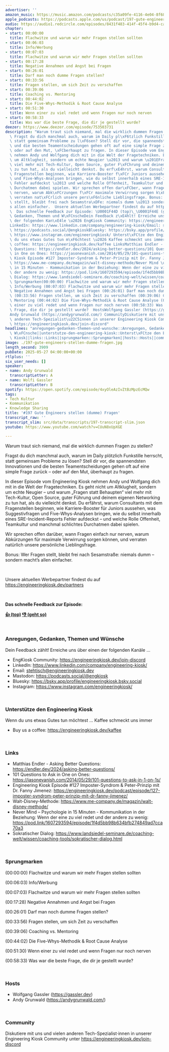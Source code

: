 ```yaml
---
advertiser: ''
amazon_music: https://music.amazon.com/podcasts/c35a09fe-4116-4e04-8f68-77d61b112e46/episodes/ff20773e-9fde-4942-b44e-4ffcc1c6cef1/engineering-kiosk-197-gute-engineers-stellen-dumme-fragen
apple_podcasts: https://podcasts.apple.com/us/podcast/197-gute-engineers-stellen-dumme-fragen/id1603082924?i=1000710033535&uo=4
audio: https://audio1.redcircle.com/episodes/8431f483-414f-45f4-b9d4-cab16cf2745a/stream.mp3
chapter:
- start: 00:00:00
  title: Flachwitze und warum wir mehr Fragen stellen sollten
- start: 00:06:03
  title: Info/Werbung
- start: 00:07:03
  title: Flachwitze und warum wir mehr Fragen stellen sollten
- start: 00:17:28
  title: Negative Annahmen und Angst bei Fragen
- start: 00:26:01
  title: Darf man noch dumme Fragen stellen?
- start: 00:33:56
  title: Fragen stellen, um sich Zeit zu verschaffen
- start: 00:39:06
  title: Coaching vs. Mentoring
- start: 00:44:02
  title: Die Five-Whys-Methodik & Root Cause Analyse
- start: 00:51:30
  title: Wenn einer zu viel redet und wenn Fragen nur noch nerven
- start: 00:58:33
  title: Was war die beste Frage, die dir je gestellt wurde?
deezer: https://www.deezer.com/episode/753503731
description: "Warum traut sich niemand, mal die wirklich dummen Fragen zu stellen?\
  \ Fragst du dich manchmal auch, warum im Daily pl\xF6tzlich Funkstille herrscht,\
  \ statt gemeinsam Probleme zu l\xF6sen? Stell dir vor, die spannendsten Innovationen\
  \ und die besten Teamentscheidungen gehen oft auf eine simple Frage zur\xFCck \u2013\
  \ oder auf den Mut, \xFCberhaupt zu fragen. In dieser Episode vom Engineering Kiosk\
  \ nehmen Andy und Wolfgang dich mit in die Welt der Fragetechniken. Es geht nicht\
  \ um Altklugheit, sondern um echte Neugier \u2013 und warum \u201EFragen statt Behaupten\u201C\
  \ viel mehr mit Tech-Kultur, Open Source, guter F\xFChrung und deinem eigenen Networking\
  \ zu tun hat, als du vielleicht denkst. Du erf\xE4hrst, warum Consultants mit dem\
  \ Fragenstellen beginnen, wie Karriere-Booster f\xFCr Juniors aussehen, was Suggestivfragen\
  \ und Five-Whys-Analysen bringen, wie du selbst innerhalb eines SRE-Incident-Reports\
  \ Fehler aufdeckst \u2013 und welche Rolle Offenheit, Teamkultur und manchmal schlichtes\
  \ Durchatmen dabei spielen. Wir sprechen offen dar\xFCber, wann Fragen einfach nur\
  \ nerven, warum Abk\xFCrzungen f\xFCr maximale Verwirrung sorgen k\xF6nnen, und\
  \ verraten nat\xFCrlich unsere pers\xF6nliche Lieblingsfrage. Bonus: Wer Fragen\
  \ stellt, bleibt frei nach Sesamstra\xDFe: niemals dumm \u2013 sondern macht\u2019\
  s allen einfacher.  Unsere aktuellen Werbepartner findest du auf https://engineeringkiosk.dev/partners\
  \  Das schnelle Feedback zur Episode: \U0001F44D (top)\_\U0001F44E (geht so)  Anregungen,\
  \ Gedanken, Themen und W\xFCnscheDein Feedback z\xE4hlt! Erreiche uns \xFCber einen\
  \ der folgenden Kan\xE4le \u2026 EngKiosk Community: https://engineeringkiosk.dev/join-discord\_\
  LinkedIn: https://www.linkedin.com/company/engineering-kiosk/Email: stehtisch@engineeringkiosk.devMastodon:\
  \ https://podcasts.social/@engkioskBluesky: https://bsky.app/profile/engineeringkiosk.bsky.socialInstagram:\
  \ https://www.instagram.com/engineeringkiosk/ Unterst\xFCtze den Engineering KioskWenn\
  \ du uns etwas Gutes tun m\xF6chtest \u2026 Kaffee schmeckt uns immer\_ Buy us a\
  \ coffee: https://engineeringkiosk.dev/kaffee LinksMatthias Endler - Asking Better\
  \ Questions: https://endler.dev/2024/asking-better-questions/101 Questions to Ask\
  \ in One on Ones: https://jasonevanish.com/2014/05/29/101-questions-to-ask-in-1-on-1s/Engineering\
  \ Kiosk Episode #127 Imposter-Syndrom & Peter-Prinzip mit Dr. Fanny Jimenez: https://engineeringkiosk.dev/podcast/episode/127-imposter-syndrom-peter-prinzip-mit-dr-fanny-jimenez/Walt-Disney-Methode:\
  \ https://www.me-company.de/magazin/walt-disney-methode/Never Mind \u2013 Psychologie\
  \ in 15 Minuten - Kommunikation in der Beziehung: Wenn der eine zu viel redet und\
  \ der andere zu wenig: https://pod.link/1607293594/episode/1f4d5bb98b634bfb274849ad7cca70a3Sokratischer\
  \ Dialog: https://www.landsiedel-seminare.de/coaching-welt/wissen/coaching-tools/sokratischer-dialog.html\
  \ Sprungmarken(00:00:00) Flachwitze und warum wir mehr Fragen stellen sollten (00:06:03)\
  \ Info/Werbung (00:07:03) Flachwitze und warum wir mehr Fragen stellen sollten (00:17:28)\
  \ Negative Annahmen und Angst bei Fragen (00:26:01) Darf man noch dumme Fragen stellen?\
  \ (00:33:56) Fragen stellen, um sich Zeit zu verschaffen (00:39:06) Coaching vs.\
  \ Mentoring (00:44:02) Die Five-Whys-Methodik & Root Cause Analyse (00:51:30) Wenn\
  \ einer zu viel redet und wenn Fragen nur noch nerven (00:58:33) Was war die beste\
  \ Frage, die dir je gestellt wurde?  HostsWolfgang Gassler (https://gassler.dev)\_\
  Andy Grunwald (https://andygrunwald.com/) CommunityDiskutiere mit uns und vielen\
  \ anderen Tech-Spezialist\u22C5innen in unserer Engineering Kiosk Community unter\
  \ https://engineeringkiosk.dev/join-discord"
headlines: "anregungen-gedanken-themen-und-wunsche::Anregungen, Gedanken, Themen und\
  \ W\xFCnsche||unterstutze-den-engineering-kiosk::Unterst\xFCtze den Engineering\
  \ Kiosk||links::Links||sprungmarken::Sprungmarken||hosts::Hosts||community::Community"
image: ./197-gute-engineers-stellen-dumme-fragen.jpg
length_second: 3909
pubDate: 2025-05-27 04:00:00+00:00
rtlplus: ''
six_user_needs: []
speaker:
- name: Andy Grunwald
  transcriptLetter: A
- name: Wolfi Gassler
  transcriptLetter: B
spotify: https://open.spotify.com/episode/4xyOleAzIvZtBzMpzEcMQw
tags:
- Tech Kultur
- Kommunikation
- Knowledge Sharing
title: '#197 Gute Engineers stellen (dumme) Fragen'
transcript_raw: ''
transcript_slim: src/data/transcripts/197-transcript-slim.json
youtube: https://www.youtube.com/watch?v=CUuN8xUpXGE

---
```

<p>Warum traut sich niemand, mal die wirklich dummen Fragen zu stellen?</p><p>Fragst du dich manchmal auch, warum im Daily plötzlich Funkstille herrscht, statt gemeinsam Probleme zu lösen? Stell dir vor, die spannendsten Innovationen und die besten Teamentscheidungen gehen oft auf eine simple Frage zurück – oder auf den Mut, überhaupt zu fragen.</p><p>In dieser Episode vom Engineering Kiosk nehmen Andy und Wolfgang dich mit in die Welt der Fragetechniken. Es geht nicht um Altklugheit, sondern um echte Neugier – und warum „Fragen statt Behaupten“ viel mehr mit Tech-Kultur, Open Source, guter Führung und deinem eigenen Networking zu tun hat, als du vielleicht denkst. Du erfährst, warum Consultants mit dem Fragenstellen beginnen, wie Karriere-Booster für Juniors aussehen, was Suggestivfragen und Five-Whys-Analysen bringen, wie du selbst innerhalb eines SRE-Incident-Reports Fehler aufdeckst – und welche Rolle Offenheit, Teamkultur und manchmal schlichtes Durchatmen dabei spielen.</p><p>Wir sprechen offen darüber, wann Fragen einfach nur nerven, warum Abkürzungen für maximale Verwirrung sorgen können, und verraten natürlich unsere persönliche Lieblingsfrage.</p><p>Bonus: Wer Fragen stellt, bleibt frei nach Sesamstraße: niemals dumm – sondern macht’s allen einfacher.</p><p><br></p><p>Unsere aktuellen Werbepartner findest du auf <a href="https://engineeringkiosk.dev/partners">https://engineeringkiosk.dev/partners</a></p><p><br></p><p><strong>Das schnelle Feedback zur Episode:</strong></p><p><a href="https://api.openpodcast.dev/feedback/197/upvote" rel="nofollow"><strong>👍 (top)</strong></a><strong> </strong><a href="https://api.openpodcast.dev/feedback/197/downvote" rel="nofollow"><strong>👎 (geht so)</strong></a></p><p><br></p><h3 id="anregungen-gedanken-themen-und-wunsche">Anregungen, Gedanken, Themen und Wünsche</h3><p>Dein Feedback zählt! Erreiche uns über einen der folgenden Kanäle …</p><ul><li>EngKiosk Community: <a href="https://engineeringkiosk.dev/join-discord">https://engineeringkiosk.dev/join-discord</a> </li><li>LinkedIn: <a href="https://www.linkedin.com/company/engineering-kiosk/" rel="nofollow">https://www.linkedin.com/company/engineering-kiosk/</a></li><li>Email: <a href="mailto:stehtisch@engineeringkiosk.dev" rel="nofollow">stehtisch@engineeringkiosk.dev</a></li><li>Mastodon: <a href="https://podcasts.social/@engkiosk" rel="nofollow">https://podcasts.social/@engkiosk</a></li><li>Bluesky: <a href="https://bsky.app/profile/engineeringkiosk.bsky.social" rel="nofollow">https://bsky.app/profile/engineeringkiosk.bsky.social</a></li><li>Instagram: <a href="https://www.instagram.com/engineeringkiosk/" rel="nofollow">https://www.instagram.com/engineeringkiosk/</a></li></ul><p><br></p><h3 id="unterstutze-den-engineering-kiosk">Unterstütze den Engineering Kiosk</h3><p>Wenn du uns etwas Gutes tun möchtest … Kaffee schmeckt uns immer </p><ul><li>Buy us a coffee: <a href="https://engineeringkiosk.dev/kaffee">https://engineeringkiosk.dev/kaffee</a></li></ul><p><br></p><h3 id="links">Links</h3><ul><li>Matthias Endler - Asking Better Questions: <a href="https://endler.dev/2024/asking-better-questions/" rel="nofollow">https://endler.dev/2024/asking-better-questions/</a></li><li>101 Questions to Ask in One on Ones: <a href="https://jasonevanish.com/2014/05/29/101-questions-to-ask-in-1-on-1s/" rel="nofollow">https://jasonevanish.com/2014/05/29/101-questions-to-ask-in-1-on-1s/</a></li><li>Engineering Kiosk Episode #127 Imposter-Syndrom &amp; Peter-Prinzip mit Dr. Fanny Jimenez: <a href="https://engineeringkiosk.dev/podcast/episode/127-imposter-syndrom-peter-prinzip-mit-dr-fanny-jimenez/">https://engineeringkiosk.dev/podcast/episode/127-imposter-syndrom-peter-prinzip-mit-dr-fanny-jimenez/</a></li><li>Walt-Disney-Methode: <a href="https://www.me-company.de/magazin/walt-disney-methode/" rel="nofollow">https://www.me-company.de/magazin/walt-disney-methode/</a></li><li>Never Mind – Psychologie in 15 Minuten - Kommunikation in der Beziehung: Wenn der eine zu viel redet und der andere zu wenig: <a href="https://pod.link/1607293594/episode/1f4d5bb98b634bfb274849ad7cca70a3" rel="nofollow">https://pod.link/1607293594/episode/1f4d5bb98b634bfb274849ad7cca70a3</a></li><li>Sokratischer Dialog: <a href="https://www.landsiedel-seminare.de/coaching-welt/wissen/coaching-tools/sokratischer-dialog.html" rel="nofollow">https://www.landsiedel-seminare.de/coaching-welt/wissen/coaching-tools/sokratischer-dialog.html</a></li></ul><p><br></p><h3 id="sprungmarken">Sprungmarken</h3><p>(00:00:00) Flachwitze und warum wir mehr Fragen stellen sollten</p><p>(00:06:03) Info/Werbung</p><p>(00:07:03) Flachwitze und warum wir mehr Fragen stellen sollten</p><p>(00:17:28) Negative Annahmen und Angst bei Fragen</p><p>(00:26:01) Darf man noch dumme Fragen stellen?</p><p>(00:33:56) Fragen stellen, um sich Zeit zu verschaffen</p><p>(00:39:06) Coaching vs. Mentoring</p><p>(00:44:02) Die Five-Whys-Methodik &amp; Root Cause Analyse</p><p>(00:51:30) Wenn einer zu viel redet und wenn Fragen nur noch nerven</p><p>(00:58:33) Was war die beste Frage, die dir je gestellt wurde?</p><p><br></p><h3 id="hosts">Hosts</h3><ul><li>Wolfgang Gassler (<a href="https://gassler.dev" rel="nofollow">https://gassler.dev</a>) </li><li>Andy Grunwald (<a href="https://andygrunwald.com/" rel="nofollow">https://andygrunwald.com/</a>)</li></ul><p><br></p><h3 id="community">Community</h3><p>Diskutiere mit uns und vielen anderen Tech-Spezialist⋅innen in unserer Engineering Kiosk Community unter <a href="https://engineeringkiosk.dev/join-discord">https://engineeringkiosk.dev/join-discord</a></p>